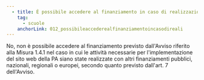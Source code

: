 ```yaml
---
  - title: È possibile accedere al finanziamento in caso di realizzazione del progetto, con l'ausilio di Fondi pubblici, prima della pubblicazione dell'Avviso “Esperienza del cittadino nei servizi pubblici” SCUOLE riferito alla Misura 1.4.1?
    tag:
      - scuole
    anchorLink: 012_possibileaccederealfinanziamentoincasodireali
---
```


No, non è possibile accedere al finanziamento previsto dall'Avviso riferito alla Misura 1.4.1 nel caso in cui le attività necessarie per l'implementazione del sito web della PA siano state realizzate con altri finanziamenti pubblici, nazionali, regionali o europei, secondo quanto previsto dall'art. 7 dell'Avviso.